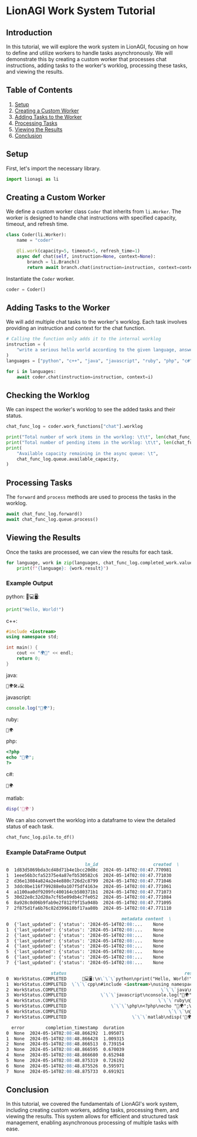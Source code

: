 
# LionAGI Work System Tutorial

## Introduction

In this tutorial, we will explore the work system in LionAGI, focusing on how to define and utilize workers to handle tasks asynchronously. We will demonstrate this by creating a custom worker that processes chat instructions, adding tasks to the worker's worklog, processing these tasks, and viewing the results.

## Table of Contents

1. [Setup](#setup)
2. [Creating a Custom Worker](#creating-a-custom-worker)
3. [Adding Tasks to the Worker](#adding-tasks-to-the-worker)
4. [Processing Tasks](#processing-tasks)
5. [Viewing the Results](#viewing-the-results)
6. [Conclusion](#conclusion)

## Setup

First, let's import the necessary library.

```python
import lionagi as li
```

## Creating a Custom Worker

We define a custom worker class `Coder` that inherits from `li.Worker`. The worker is designed to handle chat instructions with specified capacity, timeout, and refresh time.

```python
class Coder(li.Worker):
    name = "coder"

    @li.work(capacity=5, timeout=5, refresh_time=1)
    async def chat(self, instruction=None, context=None):
        branch = li.Branch()
        return await branch.chat(instruction=instruction, context=context)
```

Instantiate the `Coder` worker.

```python
coder = Coder()
```

## Adding Tasks to the Worker

We will add multiple chat tasks to the worker's worklog. Each task involves providing an instruction and context for the chat function.

```python
# Calling the function only adds it to the internal worklog
instruction = (
    "write a serious hello world according to the given language, answer only in emoji"
)
languages = ["python", "c++", "java", "javascript", "ruby", "php", "c#", "matlab"]

for i in languages:
    await coder.chat(instruction=instruction, context=i)
```

## Checking the Worklog

We can inspect the worker's worklog to see the added tasks and their status.

```python
chat_func_log = coder.work_functions["chat"].worklog

print("Total number of work items in the worklog: \t\t", len(chat_func_log.pile))
print("Total number of pending items in the worklog: \t\t", len(chat_func_log.pending))
print(
    "Available capacity remaining in the async queue: \t",
    chat_func_log.queue.available_capacity,
)
```

## Processing Tasks

The `forward` and `process` methods are used to process the tasks in the worklog.

```python
await chat_func_log.forward()
await chat_func_log.queue.process()
```

## Viewing the Results

Once the tasks are processed, we can view the results for each task.

```python
for language, work in zip(languages, chat_func_log.completed_work.values()):
    print(f"{language}: {work.result}")
```

### Example Output

python: 🐍💻🖥️:
```python
print("Hello, World!")
```

c++:
```cpp
#include <iostream>
using namespace std;

int main() {
    cout << "🌍👋" << endl;
    return 0;
}
```

java:
```java
👋🌍🛠️☕💻
```

javascript:
```javascript
console.log("👋🌍");
```

ruby:
```ruby
👋🌍
```

php:
```php
<?php
echo "👋🌍";
?>
```

c#:
```
👋🌍
```

matlab:
```matlab
disp('👋🌍')
```

We can also convert the worklog into a dataframe to view the detailed status of each task.

```python
chat_func_log.pile.to_df()
```

### Example DataFrame Output

```markdown
                              ln_id                     created  \
0  1d83d5869bda3cd48d71b4e1bcc20d8c  2024-05-14T02:08:47.770981
1  1eee56b3cfa52375e4a87efb530582c6  2024-05-14T02:08:47.771030
2  d36e13084a824a2e4e880c726d2c8799  2024-05-14T02:08:47.771046
3  3ddc0be116f799288e0a107f5df4163e  2024-05-14T02:08:47.771061
4  a1100aa0df9209fc400164cb580371b1  2024-05-14T02:08:47.771073
5  30d22e8c32d20a7cf65e09db4c7fe052  2024-05-14T02:08:47.771084
6  8a928c0d06b9fab9e2f812f9f15a948b  2024-05-14T02:08:47.771095
7  2f875d1fa6b76c82d399610bf17aa80b  2024-05-14T02:08:47.771110

                                            metadata content  \
0  {'last_updated': {'status': '2024-05-14T02:08:...    None
1  {'last_updated': {'status': '2024-05-14T02:08:...    None
2  {'last_updated': {'status': '2024-05-14T02:08:...    None
3  {'last_updated': {'status': '2024-05-14T02:08:...    None
4  {'last_updated': {'status': '2024-05-14T02:08:...    None
5  {'last_updated': {'status': '2024-05-14T02:08:...    None
6  {'last_updated': {'status': '2024-05-14T02:08:...    None
7  {'last_updated': {'status': '2024-05-14T02:08:...    None

                 status                                             result  \
0  WorkStatus.COMPLETED      🐍💻🖥️:\n\`\`\`python\nprint("Hello, World!")\n\`\`\`
1  WorkStatus.COMPLETED  \`\`\`cpp\n#include <iostream>\nusing namespace s...
2  WorkStatus.COMPLETED                                    \`\`\`java\n👋🌍🛠️☕💻
3  WorkStatus.COMPLETED             \`\`\`javascript\nconsole.log("👋🌍");\n\`\`\`
4  WorkStatus.COMPLETED                                   \`\`\`ruby\n👋🌍\n\`\`\`
5  WorkStatus.COMPLETED                 \`\`\`\php\n<?php\necho "👋🌍";\n?>\n\`\`\`
6  WorkStatus.COMPLETED                                       \`\`\`\n👋🌍\n\`\`\`
7  WorkStatus.COMPLETED                         \`\`\`matlab\ndisp('👋🌍')\n\`\`\`

  error        completion_timestamp  duration
0  None  2024-05-14T02:08:48.866292  1.095071
1  None  2024-05-14T02:08:48.866428  1.009315
2  None  2024-05-14T02:08:48.866513  0.739154
3  None  2024-05-14T02:08:48.866595  0.670039
4  None  2024-05-14T02:08:48.866680  0.652948
5  None  2024-05-14T02:08:48.875319  0.726192
6  None  2024-05-14T02:08:48.875526  0.595971
7  None  2024-05-14T02:08:48.875733  0.691921
```

## Conclusion

In this tutorial, we covered the fundamentals of LionAGI's work system, including creating custom workers, adding tasks, processing them, and viewing the results. This system allows for efficient and structured task management, enabling asynchronous processing of multiple tasks with ease.
